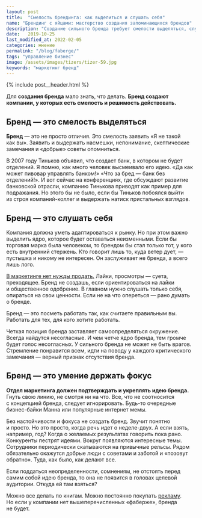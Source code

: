 ```yaml
---
layout: post
title:  "Смелость брендинга: как выделиться и слушать себя"
name: "Брендинг с яйцами: мастерство создания запоминающихся брендов"
description: "Создание сильного бренда требует смелости выделяться, слушать себя и&nbsp;удерживать фокус, несмотря на&nbsp;внешние мнения и&nbsp;тренды."
date:   2019-10-25
last_modified_at: 2022-02-05
categories: мнение
permalink: "/blog/faberge/"
tags: "управление бизнес"
image: /assets/images/tizers/tizer-59.jpg
keywords: "маркетинг бренд"
---
```



{% include post__header.html %}

<p>Для <b>создания бренда</b> мало знать, что делать. <strong>Бренд создают компании, у&nbsp;которых есть смелость и&nbsp;решимость действовать.</strong></p>

<section class="row-gap--m">
<h2 class="section__title h1 bold ">Бренд&nbsp;— это смелость выделяться</h2>
<p><b>Бренд</b>&nbsp;— это не&nbsp;просто отличия. Это смелость заявить «Я&nbsp;не&nbsp;такой как&nbsp;вы». Заявить и&nbsp;выдержать насмешки, непонимание, скептические замечания и&nbsp;«добрые» советы опомниться.</p>
<p>В&nbsp;2007 году Тиньков объявил, что создает банк, в&nbsp;котором не&nbsp;будет отделений. Я&nbsp;помню, как много человек высмеивало его идею. «Да&nbsp;как может пивовар управлять банком!» «Что за&nbsp;бред&nbsp;— банк без отделений!». И&nbsp;вот сейчас на&nbsp;конференциях, где обсуждают развитие банковской отрасли, компанию Тинькова приводят как пример для подражания. Но&nbsp;этого&nbsp;бы не&nbsp;было, если&nbsp;бы Тиньков побоялся выйти из&nbsp;строя компаний-коллег и&nbsp;выдержать натиск пристальных взглядов.</p>
</section>

<section class="row-gap--m">
<h2 class="section__title h1 bold ">Бренд&nbsp;— это слушать себя</h2>
<p>Компания должна уметь адаптироваться к&nbsp;рынку. Но&nbsp;при этом важно выделить ядро, которое будет оставаться неизменными. Если&nbsp;бы торговая марка была человеком, то&nbsp;брендом&nbsp;бы стал только тот, у&nbsp;кого есть внутренний стержень. Кто говорит лишь&nbsp;то, куда ветер дует,&nbsp;— пустышка и&nbsp;никому не&nbsp;интересен. Он&nbsp;заслуживает не&nbsp;бренда, а&nbsp;всего лишь лого.</p>
<p><a class="link" href="/blog/marketing-bez-nuzhdy-prodat/">В&nbsp;маркетинге нет нужды продать.</a> Лайки, просмотры&nbsp;— суета, прeходящее. Бренд не&nbsp;создашь, если ориентироваться на&nbsp;лайки и&nbsp;общественное одобрение. В&nbsp;главном нужно слушать только себя, опираться на&nbsp;свои ценности. Если не&nbsp;на&nbsp;что опереться&nbsp;— рано думать о&nbsp;бренде.</p>
<p class="post__note h2">
Бренд&nbsp;— это посметь работать так, как считаете правильным&nbsp;вы. Работать для тех, для кого хотите работать.</p>
<p>Четкая позиция бренда заставляет самоопределяться окружение. Всегда найдутся несогласные. И&nbsp;чем четче ядро бренда, тем громче будет голос несогласных. У&nbsp;сильного бренда не&nbsp;может не&nbsp;быть врагов. Стремление понравится всем, идти на&nbsp;поводу у&nbsp;каждого критического замечания&nbsp;— верный признак отсутствия бренда.</p>
</section>

<section class="row-gap--m">
<h2 class="section__title h1 bold ">Бренд&nbsp;— это умение держать фокус</h2>
<p><strong>Отдел маркетинга должен подтверждать и&nbsp;укреплять идею бренда.</strong> Гнуть свою линию, не&nbsp;смотря ни&nbsp;на&nbsp;что. Все, что не&nbsp;соотносится с&nbsp;концепцией бренда, следует игнорировать. Будь-то очередные бизнес-байки Манна или популярные интернет мемы.</p>
<p>Без настойчивости и&nbsp;фокуса не&nbsp;создать бренд. Звучит понятно и&nbsp;просто. Но&nbsp;это просто, когда речь идет о&nbsp;неделе-двух. А&nbsp;если взять, например, год? Когда о&nbsp;желаемых результатах говорить пока рано. Конкуренты пестрят идеями. Вокруг появляются интересные темы. Сотрудники периодически скатываются на&nbsp;привычные рельсы. Рядом обязательно окажутся добрые люди с&nbsp;советами и&nbsp;заботой и&nbsp;«позовут обратно». Туда, как было, как делают все.</p>
<p>Если поддаться неопределенности, сомнениям, не&nbsp;отстоять перед самим собой идею бренда, то&nbsp;она не&nbsp;появится в&nbsp;головах целевой аудитории. Откуда ей&nbsp;там взяться?</p>
<p>Можно все делать по&nbsp;книгам. Можно постоянно покупать <a class="link" href="/blog/kak-reklamu-podrujit-s-potrebitelyami/">рекламу</a>. Но&nbsp;если у&nbsp;компании нет вышеперечисленных «фаберже», бренда не&nbsp;будет.</p>
</section>
